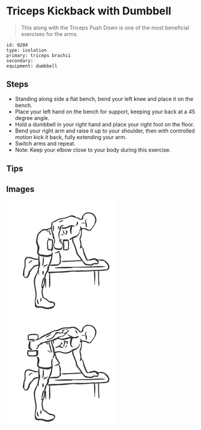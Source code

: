 # Triceps Kickback with Dumbbell
> This along with the Triceps Push Down is one of the most beneficial exercises for the arms.

``` 
id: 0204 
type: isolation 
primary: triceps brachii 
secondary:  
equipment: dumbbell 
``` 

## Steps

 - Standing along side a flat bench, bend your left knee and place it on the bench.
 - Place your left hand on the bench for support, keeping your back at a 45 degree angle.
 - Hold a dumbbell in your right hand and place your right foot on the floor.
 - Bend your right arm and raise it up to your shoulder, then with controlled motion kick it back, fully extending your arm.
 - Switch arms and repeat.
 - Note: Keep your elbow close to your body during this exercise.

## Tips


## Images

<svg width="296" height="300" viewBox="0 0 222 225" xmlns="http://www.w3.org/2000/svg">
  <g fill="#FFF">
    <path d="M0 0h222v225H0V0m154.92 27.9c-3.34 2.48-2.86 7.15-5.46 10.13-2.83-2.01-5.71-4.33-9.43-3.95-1.71-1.44-3.6-2.68-5.76-3.28-4.24-1.69-8.4 1-12.35 2.31-6.82 3.3-15.1 1.93-21.51 6.23-3.12 2.04-6.7 3.18-9.93 5.02-.26 3.33-.64 6.66-.82 10.01-3.69 1.68-7.52 3.71-11.7 3.45-2.28.02-4.9-.4-6.65 1.42-3.74 3.46-8.85 6.41-9.83 11.84-.66 3.98-1.8 7.9-1.93 11.95-.35 4.29 3.47 7.67 2.91 11.98.07 3.85-1.02 7.63-.8 11.48.78 1.32 2.01 2.28 3.08 3.35-.33 2.52-.63 5.05-.95 7.58-3.42-.53-7.02-.36-10.2-1.89-3.77-1.84-8.04-2.39-12.18-1.85-4.32 1.33-5.06 6.36-5.08 10.24.24 3.68 1 7.53-.6 11.04-1.95 4.49-1.91 9.42-2.89 14.14 1.35 2.22 2.72 4.43 4.13 6.6 1.64-.12 3.28-.2 4.93-.21 2.56-2.18 4.48-5.03 4.99-8.4.69-5.62 5.63-8.99 8.66-13.33 2.81-1.58 5.85-2.73 9.14-2.56-.99 3.49-1.71 7.03-2.12 10.62-2.02 5.57-5.92 10.34-7.18 16.22-1.73 13.04 5.47 25.85 2.26 38.81-.68 5.09-1.13 10.31-.04 15.37 3.86 5.39 11.01 1.21 16.06 3.83 4.06 2.01 8.82 2.02 13.24 1.49 4.2-.71 8.99-2.9 10.12-7.41.68-1.77 1.21-4.38-.87-5.43-3.32-2.95-8.37-1.35-11.72-4.16-3.12-2.52-6.4-4.86-10.04-6.6-.76-5.63-3.09-11.48-.9-17.07 1.94-5.26 4.11-10.51 4.04-16.23.33 5.19.33 10.39.13 15.58 2.79-4.23 1.6-9.42 1.98-14.17-.06-1.86.51-4.15-1.36-5.41-.35-3.62 1.71-6.83 2.1-10.36.48-.56 1.45-1.67 1.93-2.22 1.15.67 2.29 1.35 3.43 2.03-.35 9.48-.12 18.98-.06 28.46.37-.12 1.11-.37 1.47-.49 2.05-9.37.19-18.81.26-28.24 6.2.12 12.39-.54 18.56-.98 5.4.43 10.78-.25 16.14-.76 6.54-1.04 13.28-1.96 19.88-.91 11.06-.17 22.14-.51 33.16-1.57.58 6.77.53 13.58 1.04 20.36.19 2.59.18 5.2-.48 7.73.46-.63.92-1.26 1.38-1.88.21-8.69 2-17.54-.08-26.12l6.62-.33c-.3 10.4.3 20.82 1.09 31.19.88-1.86 1.72-3.87 1.38-5.97-1.08-8.38-.42-16.84-.62-25.27 6.4-.36 13.33.56 19.16-2.67.9-1.8 1.13-3.86 1.81-5.75-1.63-6.3-6.56-11.57-12.64-13.8-3.79-.84-7.74-.01-11.56-.58-2.49-1.61-5.34-2.97-8.39-2.14-3.54.91-7.33 1.34-10.43 3.42-2.98-3.15-3.61-7.54-5.52-11.28-1.59-3.39-2.4-7.04-3.29-10.65-.6-2.69-3.25-4.25-4.2-6.76-.45-4.47-.49-9.08-2.23-13.3 1.26-3.51 2.84-7.05 2.77-10.86-.06-2.99-.13-6.05.73-8.95 6.21-2.08 11.21 5.53 17.24 2.33 4.47-5.93 9.7-11.77 11.13-19.31 1.01-4.92-1.79-9.57-4.93-13.11-3.36-2.84-7.92-3.26-12.12-3.68-3.15-.21-5.73 1.93-8.1 3.68z"/>
    <path d="M156.9 28.65c4.45-3.7 10.95-2.9 15.6-.04 3.03 2.61 5.22 6.39 5.41 10.44-.15 3.02-1.19 5.91-1.62 8.89-3.16 4.1-5.65 8.97-10.22 11.72-4.56-2.01-9.23-5.09-14.41-3.4-1.23-1.87-2.81-3.46-4.32-5.09.88 2.98 1.61 6.28-1.03 8.62 1.33 2.65-.66 5.11-1.97 7.31-1.59 2.6-4.27 4.37-7.25 4.91-4.16.83-7.31 3.8-10.86 5.88l.97 1.77c1.78-.28 3.08-1.81 4.61-2.68.23 2.67-.42 5.67 1.15 8.05 2.1 3.01 2.41 6.77 4.13 9.96 1.98 3.91 1.85 8.5 3.48 12.51 2.95 4.17 6.58 7.83 9.17 12.27-13.3.85-26.61 1.41-39.93 1.7 1.63.94 3.28 2.11 5.28 1.95 6.98.04 13.92-.97 20.9-.94 5.02-.48 10.14-.01 15.08-1.17 2.34 2.75 4.05 6.17 6.98 8.33 3.63.71 7.35.81 11.02 1.24 3.02.61 4.82-3.07 7.83-2.71 2.44.1 4.91.11 7.27-.66.23-1.6.47-3.19.78-4.77-.65-.91-1.3-1.82-1.93-2.73 3.35.55 6.69 1.23 10.1 1.36 3.23.02 5.05 3.09 6.94 5.25 1.56 2.18 4.1 4.41 3.5 7.37.13 2.92-3.12 4.38-5.59 4.54-8.3.65-16.64.97-24.97 1.19-14.98 1.37-30.07.47-45.1 1.22-12.17.66-24.28 2.22-36.49 1.95-2.79-.1-5.56.23-8.31.57 2.44-3.61 2.55-7.8 2.26-11.96 5.16-.53 10.36-.15 15.53-.38 3.75-.35 6.18-3.55 8.67-6-.52-3.38-1.4-6.79-.47-10.18 1.16-5.05-3.61-9.08-2.92-14.11-3.47 1.96-7.09 3.62-10.57 5.56 3.22-.03 6.41-.8 9.27-2.29 2.05 6.72 2.33 13.78 1.78 20.75-1 2.49-3.95 3.71-6.53 3.56-4.39-.05-8.79.04-13.08 1.08 4.35-6.69 4.55-14.91 5.79-22.53-.14-.67-.44-2.01-.58-2.67-.35.2-1.06.6-1.41.8-.04.56-.13 1.69-.18 2.26-4.81 2.44-10.32 3.09-15.59 1.98-3.77-.81-9.06-.07-10.98-4.27.79-4.2 3.12-8.44 1.76-12.78-1.41-3.68-3.72-7.2-3.53-11.3.22-4.24.9-8.55 2.48-12.51 1.54-2.54 4.09-4.29 6.23-6.31 2.21-2.29 5.57-1.71 8.44-2.1.97 1.03 2.93 3.09 3.91 4.12-.33-1.16-.98-3.48-1.3-4.64l1.21-.38c.45-.22 1.35-.65 1.8-.87l.79-.14c1.21-.36 2.42-.76 3.63-1.14.38 6.72 3.67 12.84 4.13 19.59.46.34 1.38 1.01 1.84 1.35 1.34 4.52-2.04 8.51-1.26 13 .18 2.7 1.14 5.69 3.8 6.89 3.87 1.78 8.42 2.12 12.51.89 1.85-3.27 2.4-7.07 2.58-10.77-.18-3.4-3.78-4.94-5.59-7.41 1-.02 2.98-.05 3.98-.07-.08-.44-.24-1.32-.31-1.76-1.44-.13-2.88-.27-4.31-.4-.19-4.4-1.54-8.96.02-13.25 1.07-3.19 1.99-6.44 2.18-9.82 6.37 4.09 14.37.72 19.91-3.26-1.89 4.68-2.13 9.83-.23 14.54.19.66 2.58 2.16 1.86.41-1.33-4.96.69-9.75 1.21-14.64 1.91.18 3.83.37 5.76.43-2.39-2.55-6.3-3.65-9.63-2.45-3.17.76-5.67 3.2-8.91 3.76-3.46.73-7.05.78-10.51-.09 1.98-1.9 5.5-1.65 6.33-4.71-2.47.4-4.94 1.14-7.04 2.54-.73 1.52-.14 4.48-2.62 4.02-.01-.99-.02-2.97-.02-3.96-.42-.1-1.26-.28-1.68-.37-.05 1.56-.09 3.12-.13 4.68 2 .04 3.16 1.64 3.25 3.49-.79 3.11-2.46 6.07-2.31 9.37-.04 3.12 1.04 6.1 1.89 9.07-1.86 4.27 2.89 6.76 5.34 9.37.81 2.91.65 7.17-2.62 8.5-4.42 1.53-9.43.28-13.17-2.38.08-2.19.04-4.38-.05-6.56.79-1.6 2.17-3.15 1.8-5.06-.65-4.62-1.53-9.23-2.83-13.72-1.34-3.63-3.3-7.18-3.23-11.16.07-4.12.97-8.18.93-12.31 2.81-.81 5.76-1.43 8.19-3.15 4.21-3.06 9.54-3.69 14.55-4.43 4.89-.53 9.08-3.43 13.84-4.48 3.79.2 7.21 2.15 10.92 2.81 3.16.41 5.52 2.64 8.22 4.09 1.98.06 3.64-1.27 5.42-1.96.59-3.11.21-7.17 3.38-8.99m4.22 8.1c-1.31 1.33-2.82 2.55-3.68 4.25.52 3.48.89 7 1.42 10.48.1 1.47 1.39 2.18 2.52 2.82-.19-4.19-.62-8.42-2.45-12.25.49-1.86 1.5-3.51 2.19-5.3m-55.34 6.32c-.07.39-.22 1.16-.29 1.55 3.08-1.21 7.49-1.75 8.61-5.4-2.82 1.19-5.5 2.68-8.32 3.85m35.01.53c.91 3.16-.9 5.85-2.6 8.34 1.72-1.11 4-1.87 4.74-3.97.67-1.55.39-3.27.39-4.91-.63.14-1.9.41-2.53.54m7.84 2.54c2.65.01 5.29-.05 7.93-.06-.01-.39-.04-1.17-.05-1.56-2.63.51-5.29.92-7.88 1.62M93.64 61.87l1.53-.11c-.07-4.06.24-8.12-.07-12.17-2.9 3.4-1.62 8.21-1.46 12.28m18.44-3.01c1.05 2.9 2.13 5.81 2.68 8.86.42-.12 1.27-.37 1.69-.5.37-3.49-2.19-6.01-4.37-8.36m6.2.14c1.78 3.54 2.32 8.09-1.17 10.79.54-.09 1.61-.27 2.15-.35.65-.92 1.33-1.81 2.04-2.68.45-1.31.88-2.62 1.3-3.93-1.46-1.26-2.89-2.54-4.32-3.83m-34.01 2.12c1.02 2.82 2.3 5.53 3.51 8.27.5-.02 1.49-.06 1.99-.07-1.43-3.26-3.08-6.45-3.8-9.97-.56.59-1.13 1.18-1.7 1.77m24.13 7.75c1.71.69 3.46 1.27 5.22 1.81-.04-.59-.13-1.78-.17-2.37-1.7-.05-3.4.13-5.05.56m-26.06 6.37c.73.95 3.84 1.65 1.65 3.05-3.44 3.35-2.11 8.48-2.37 12.75.28 2.89-.51 6.35 1.64 8.68 2.07.63 4.31.23 6.45.37.03.79.08 2.38.1 3.17 1.23-1.45 2.47-2.9 3.52-4.49.25-5.86-.63-11.81.54-17.61-.35-.84-.71-1.68-1.07-2.51-1.88-.25-3.79-.35-5.63-.83-1.52-1.06-2.69-3.04-4.83-2.58m31.59 3.24c-.56 1.76-.89 3.6-.58 5.45.58 5.35.04 10.72.21 16.08 3.98-.48 9.11 1.64 11.86-2.2-.78-6.37 1.59-13.43-1.8-19.24-3.23-.2-6.46-.34-9.69-.09m-18.07 56.39c1.97.62 3.95 1.39 6.06 1.25 7.35-.14 14.7.37 22.05-.16 3.1-.34 6.47.33 9.29-1.36 12.5.26 25.02.19 37.52.09 9.52-.92 19.24.02 28.63-1.82-12-2.35-24.2-.16-36.28-.05-22.4 1.41-44.95-.67-67.27 2.05z"/>
    <path d="M143.95 69.93c2.9-3.07 3.48-7.35 4.56-11.25 2.01 2.01.64 4.84.84 7.28.36 4.33-3.01 7.8-2.87 12.1.3 3.31 1.37 6.48 1.78 9.77.17 3.11-.84 6.11-1.04 9.2 1.46-.75 2.47-2.07 3.7-3.12 3.31 4.94 2.06 11.27 4.99 16.34 1.7 3.72 2.47 8.03 5.72 10.84 5.2-.41 10.28-1.28 15.4-2.16 2.29 2.12 5.56 3.53 6.34 6.82-4.6.3-9.66-.84-13.32 2.72-4.3-.5-9.04-.13-12.77-2.7-2.9-2.89-5.04-6.44-7.26-9.86-1.97-3.23-4.94-5.72-6.84-9.01-1.89-4.37-2.15-9.32-4.49-13.5-1.17-2.36-.95-5.27-2.72-7.35-2.18-2.75-1.55-6.49-2.34-9.73 3.87-1.32 8-2.74 10.32-6.39zM83.83 80.03c2.58.11 5.15.32 7.73.38-.82 5.85.56 11.88-1.78 17.5-1.77.05-3.54.1-5.31.16-1.4-5.92-1.36-12.03-.64-18.04zM115.2 82.1c2.66-.23 5.31-.47 7.97-.76.66 5.54.72 11.19-.1 16.72-2.65-.07-5.3-.08-7.96-.06 2.2-5.18.2-10.57.09-15.9zM66.07 110.59c4.65 2.23 9.86 2.64 14.92 3.05 3.25.34 6.2-1.19 9.05-2.5-.37 5.3-2.55 10.2-3.92 15.28-.75 2.72-2.84 4.81-3.71 7.46-.41 3.16-.39 6.56-2.37 9.25-2.57 3.55-3.83 7.84-4.12 12.18-2.31-.24-2.79 2.06-3.34 3.76-1.3 5.35-2.8 10.84-1.91 16.39l.46.53c1.17 1.01-.42 2.61-.3 3.86-.98 5.13.92 10.19 1.7 15.21 4.87 1.98 8.57 5.77 12.85 8.67 2.68 1.97 6.11 1.62 9.23 2.16.3 1.57.62 3.14.95 4.71-6.12 3.73-14.28 5.81-21 2.48-3.78-1.15-7.82-.9-11.72-.84-4.45-3.2-5.27-9.23-3.52-14.14 4.15-13.35-3.6-26.59-1.46-40.03 1.5-5.32 3.9-10.39 6.66-15.17-.05 1.31-.14 3.94-.18 5.25.33.11.98.34 1.31.45-.23-2.85-.57-5.7-.54-8.56.02-3.54 1.65-6.78 2.45-10.16.45-3.13-.48-6.19-1.08-9.23-.38-3.34-.25-6.71-.41-10.06m7.14 4.09c-.12 5.36-.07 10.78-1.71 15.95.43.02 1.29.06 1.72.07 2.14-5.24 2.09-10.92 1.85-16.48-.46.12-1.4.35-1.86.46m2.4 15.2c-.5 2.1-1.03 4.2-1.41 6.34 1.05-1.44 1.21-3.96 3.26-4.29 2.59-.18 4.44-2.04 5.85-4.03-2.58.6-4.95 2.31-7.7 1.98m-3.25 11.88c-.17 2.6-.12 5.21.08 7.81 3.3-1.51 2.39-5.1 2.04-7.99-.53.04-1.59.13-2.12.18m-2.91 61.54c.74-2.77.98-5.63.85-8.48-2.59 2.1-3.69 6.08-.85 8.48m-7.65-6.57c-.32 2.6-.59 5.25-.29 7.87.29 2.3 2.82 2.86 4.58 3.65-2.74-3.37-2.2-7.88-4.29-11.52z"/>
    <path d="M39.21 119.17c.55-2.11 2.54-3.61 4.7-3.64 3.85.54 7.7 1.3 11.26 2.94 2.73 1.32 5.85.86 8.65 0 .22 3.52.64 7.02.82 10.55-3.74-.18-7.39.69-10.56 2.71-1.99 4.26-6.35 6.64-8.74 10.6-1.44 3.26-1.82 6.91-3.5 10.09-1.48.6-2.96 1.19-4.44 1.8-2.89-3.75-.71-8.19-1.13-12.41-.09-3.8 2.32-7.14 2.52-10.92.18-3.91-1.5-7.99.42-11.72m9.8 1.75c-2.4 1.2-3.82 3.6-5.09 5.85 2.1-1.28 4.02-2.81 5.86-4.44 1.15-.17 2.31-.36 3.46-.57-1.35-.41-2.79-1.57-4.23-.84zM72.03 173.26c-.19-6.08 2.44-12.02 4.1-17.84-.49 5.93-.34 13.02-4.1 17.84z"/>
  </g>
  <g fill="#333">
    <path d="M154.92 27.9c2.37-1.75 4.95-3.89 8.1-3.68 4.2.42 8.76.84 12.12 3.68 3.14 3.54 5.94 8.19 4.93 13.11-1.43 7.54-6.66 13.38-11.13 19.31-6.03 3.2-11.03-4.41-17.24-2.33-.86 2.9-.79 5.96-.73 8.95.07 3.81-1.51 7.35-2.77 10.86 1.74 4.22 1.78 8.83 2.23 13.3.95 2.51 3.6 4.07 4.2 6.76.89 3.61 1.7 7.26 3.29 10.65 1.91 3.74 2.54 8.13 5.52 11.28 3.1-2.08 6.89-2.51 10.43-3.42 3.05-.83 5.9.53 8.39 2.14 3.82.57 7.77-.26 11.56.58 6.08 2.23 11.01 7.5 12.64 13.8-.68 1.89-.91 3.95-1.81 5.75-5.83 3.23-12.76 2.31-19.16 2.67.2 8.43-.46 16.89.62 25.27.34 2.1-.5 4.11-1.38 5.97-.79-10.37-1.39-20.79-1.09-31.19l-6.62.33c2.08 8.58.29 17.43.08 26.12-.46.62-.92 1.25-1.38 1.88.66-2.53.67-5.14.48-7.73-.51-6.78-.46-13.59-1.04-20.36-11.02 1.06-22.1 1.4-33.16 1.57-6.6-1.05-13.34-.13-19.88.91-5.36.51-10.74 1.19-16.14.76-6.17.44-12.36 1.1-18.56.98-.07 9.43 1.79 18.87-.26 28.24-.36.12-1.1.37-1.47.49-.06-9.48-.29-18.98.06-28.46-1.14-.68-2.28-1.36-3.43-2.03-.48.55-1.45 1.66-1.93 2.22-.39 3.53-2.45 6.74-2.1 10.36 1.87 1.26 1.3 3.55 1.36 5.41-.38 4.75.81 9.94-1.98 14.17.2-5.19.2-10.39-.13-15.58.07 5.72-2.1 10.97-4.04 16.23-2.19 5.59.14 11.44.9 17.07 3.64 1.74 6.92 4.08 10.04 6.6 3.35 2.81 8.4 1.21 11.72 4.16 2.08 1.05 1.55 3.66.87 5.43-1.13 4.51-5.92 6.7-10.12 7.41-4.42.53-9.18.52-13.24-1.49-5.05-2.62-12.2 1.56-16.06-3.83-1.09-5.06-.64-10.28.04-15.37 3.21-12.96-3.99-25.77-2.26-38.81 1.26-5.88 5.16-10.65 7.18-16.22.41-3.59 1.13-7.13 2.12-10.62-3.29-.17-6.33.98-9.14 2.56-3.03 4.34-7.97 7.71-8.66 13.33-.51 3.37-2.43 6.22-4.99 8.4-1.65.01-3.29.09-4.93.21-1.41-2.17-2.78-4.38-4.13-6.6.98-4.72.94-9.65 2.89-14.14 1.6-3.51.84-7.36.6-11.04.02-3.88.76-8.91 5.08-10.24 4.14-.54 8.41.01 12.18 1.85 3.18 1.53 6.78 1.36 10.2 1.89.32-2.53.62-5.06.95-7.58-1.07-1.07-2.3-2.03-3.08-3.35-.22-3.85.87-7.63.8-11.48.56-4.31-3.26-7.69-2.91-11.98.13-4.05 1.27-7.97 1.93-11.95.98-5.43 6.09-8.38 9.83-11.84 1.75-1.82 4.37-1.4 6.65-1.42 4.18.26 8.01-1.77 11.7-3.45.18-3.35.56-6.68.82-10.01 3.23-1.84 6.81-2.98 9.93-5.02 6.41-4.3 14.69-2.93 21.51-6.23 3.95-1.31 8.11-4 12.35-2.31 2.16.6 4.05 1.84 5.76 3.28 3.72-.38 6.6 1.94 9.43 3.95 2.6-2.98 2.12-7.65 5.46-10.13m1.98.75c-3.17 1.82-2.79 5.88-3.38 8.99-1.78.69-3.44 2.02-5.42 1.96-2.7-1.45-5.06-3.68-8.22-4.09-3.71-.66-7.13-2.61-10.92-2.81-4.76 1.05-8.95 3.95-13.84 4.48-5.01.74-10.34 1.37-14.55 4.43-2.43 1.72-5.38 2.34-8.19 3.15.04 4.13-.86 8.19-.93 12.31-.07 3.98 1.89 7.53 3.23 11.16 1.3 4.49 2.18 9.1 2.83 13.72.37 1.91-1.01 3.46-1.8 5.06.09 2.18.13 4.37.05 6.56 3.74 2.66 8.75 3.91 13.17 2.38 3.27-1.33 3.43-5.59 2.62-8.5-2.45-2.61-7.2-5.1-5.34-9.37-.85-2.97-1.93-5.95-1.89-9.07-.15-3.3 1.52-6.26 2.31-9.37-.09-1.85-1.25-3.45-3.25-3.49.04-1.56.08-3.12.13-4.68.42.09 1.26.27 1.68.37 0 .99.01 2.97.02 3.96 2.48.46 1.89-2.5 2.62-4.02 2.1-1.4 4.57-2.14 7.04-2.54-.83 3.06-4.35 2.81-6.33 4.71 3.46.87 7.05.82 10.51.09 3.24-.56 5.74-3 8.91-3.76 3.33-1.2 7.24-.1 9.63 2.45-1.93-.06-3.85-.25-5.76-.43-.52 4.89-2.54 9.68-1.21 14.64.72 1.75-1.67.25-1.86-.41-1.9-4.71-1.66-9.86.23-14.54-5.54 3.98-13.54 7.35-19.91 3.26-.19 3.38-1.11 6.63-2.18 9.82-1.56 4.29-.21 8.85-.02 13.25 1.43.13 2.87.27 4.31.4.07.44.23 1.32.31 1.76-1 .02-2.98.05-3.98.07 1.81 2.47 5.41 4.01 5.59 7.41-.18 3.7-.73 7.5-2.58 10.77-4.09 1.23-8.64.89-12.51-.89-2.66-1.2-3.62-4.19-3.8-6.89-.78-4.49 2.6-8.48 1.26-13-.46-.34-1.38-1.01-1.84-1.35-.46-6.75-3.75-12.87-4.13-19.59-1.21.38-2.42.78-3.63 1.14l-.79.14c-.45.22-1.35.65-1.8.87l-1.21.38c.32 1.16.97 3.48 1.3 4.64-.98-1.03-2.94-3.09-3.91-4.12-2.87.39-6.23-.19-8.44 2.1-2.14 2.02-4.69 3.77-6.23 6.31-1.58 3.96-2.26 8.27-2.48 12.51-.19 4.1 2.12 7.62 3.53 11.3 1.36 4.34-.97 8.58-1.76 12.78 1.92 4.2 7.21 3.46 10.98 4.27 5.27 1.11 10.78.46 15.59-1.98.05-.57.14-1.7.18-2.26.35-.2 1.06-.6 1.41-.8.14.66.44 2 .58 2.67-1.24 7.62-1.44 15.84-5.79 22.53 4.29-1.04 8.69-1.13 13.08-1.08 2.58.15 5.53-1.07 6.53-3.56.55-6.97.27-14.03-1.78-20.75-2.86 1.49-6.05 2.26-9.27 2.29 3.48-1.94 7.1-3.6 10.57-5.56-.69 5.03 4.08 9.06 2.92 14.11-.93 3.39-.05 6.8.47 10.18-2.49 2.45-4.92 5.65-8.67 6-5.17.23-10.37-.15-15.53.38.29 4.16.18 8.35-2.26 11.96 2.75-.34 5.52-.67 8.31-.57 12.21.27 24.32-1.29 36.49-1.95 15.03-.75 30.12.15 45.1-1.22 8.33-.22 16.67-.54 24.97-1.19 2.47-.16 5.72-1.62 5.59-4.54.6-2.96-1.94-5.19-3.5-7.37-1.89-2.16-3.71-5.23-6.94-5.25-3.41-.13-6.75-.81-10.1-1.36.63.91 1.28 1.82 1.93 2.73-.31 1.58-.55 3.17-.78 4.77-2.36.77-4.83.76-7.27.66-3.01-.36-4.81 3.32-7.83 2.71-3.67-.43-7.39-.53-11.02-1.24-2.93-2.16-4.64-5.58-6.98-8.33-4.94 1.16-10.06.69-15.08 1.17-6.98-.03-13.92.98-20.9.94-2 .16-3.65-1.01-5.28-1.95 13.32-.29 26.63-.85 39.93-1.7-2.59-4.44-6.22-8.1-9.17-12.27-1.63-4.01-1.5-8.6-3.48-12.51-1.72-3.19-2.03-6.95-4.13-9.96-1.57-2.38-.92-5.38-1.15-8.05-1.53.87-2.83 2.4-4.61 2.68l-.97-1.77c3.55-2.08 6.7-5.05 10.86-5.88 2.98-.54 5.66-2.31 7.25-4.91 1.31-2.2 3.3-4.66 1.97-7.31 2.64-2.34 1.91-5.64 1.03-8.62 1.51 1.63 3.09 3.22 4.32 5.09 5.18-1.69 9.85 1.39 14.41 3.4 4.57-2.75 7.06-7.62 10.22-11.72.43-2.98 1.47-5.87 1.62-8.89-.19-4.05-2.38-7.83-5.41-10.44-4.65-2.86-11.15-3.66-15.6.04m-12.95 41.28c-2.32 3.65-6.45 5.07-10.32 6.39.79 3.24.16 6.98 2.34 9.73 1.77 2.08 1.55 4.99 2.72 7.35 2.34 4.18 2.6 9.13 4.49 13.5 1.9 3.29 4.87 5.78 6.84 9.01 2.22 3.42 4.36 6.97 7.26 9.86 3.73 2.57 8.47 2.2 12.77 2.7 3.66-3.56 8.72-2.42 13.32-2.72-.78-3.29-4.05-4.7-6.34-6.82-5.12.88-10.2 1.75-15.4 2.16-3.25-2.81-4.02-7.12-5.72-10.84-2.93-5.07-1.68-11.4-4.99-16.34-1.23 1.05-2.24 2.37-3.7 3.12.2-3.09 1.21-6.09 1.04-9.2-.41-3.29-1.48-6.46-1.78-9.77-.14-4.3 3.23-7.77 2.87-12.1-.2-2.44 1.17-5.27-.84-7.28-1.08 3.9-1.66 8.18-4.56 11.25m-77.88 40.66c.16 3.35.03 6.72.41 10.06.6 3.04 1.53 6.1 1.08 9.23-.8 3.38-2.43 6.62-2.45 10.16-.03 2.86.31 5.71.54 8.56-.33-.11-.98-.34-1.31-.45.04-1.31.13-3.94.18-5.25-2.76 4.78-5.16 9.85-6.66 15.17-2.14 13.44 5.61 26.68 1.46 40.03-1.75 4.91-.93 10.94 3.52 14.14 3.9-.06 7.94-.31 11.72.84 6.72 3.33 14.88 1.25 21-2.48-.33-1.57-.65-3.14-.95-4.71-3.12-.54-6.55-.19-9.23-2.16-4.28-2.9-7.98-6.69-12.85-8.67-.78-5.02-2.68-10.08-1.7-15.21-.12-1.25 1.47-2.85.3-3.86l-.46-.53c-.89-5.55.61-11.04 1.91-16.39.55-1.7 1.03-4 3.34-3.76.29-4.34 1.55-8.63 4.12-12.18 1.98-2.69 1.96-6.09 2.37-9.25.87-2.65 2.96-4.74 3.71-7.46 1.37-5.08 3.55-9.98 3.92-15.28-2.85 1.31-5.8 2.84-9.05 2.5-5.06-.41-10.27-.82-14.92-3.05m-26.86 8.58c-1.92 3.73-.24 7.81-.42 11.72-.2 3.78-2.61 7.12-2.52 10.92.42 4.22-1.76 8.66 1.13 12.41 1.48-.61 2.96-1.2 4.44-1.8 1.68-3.18 2.06-6.83 3.5-10.09 2.39-3.96 6.75-6.34 8.74-10.6 3.17-2.02 6.82-2.89 10.56-2.71-.18-3.53-.6-7.03-.82-10.55-2.8.86-5.92 1.32-8.65 0-3.56-1.64-7.41-2.4-11.26-2.94-2.16.03-4.15 1.53-4.7 3.64m32.82 54.09c3.76-4.82 3.61-11.91 4.1-17.84-1.66 5.82-4.29 11.76-4.1 17.84z"/>
    <path d="M161.12 36.75c-.69 1.79-1.7 3.44-2.19 5.3 1.83 3.83 2.26 8.06 2.45 12.25-1.13-.64-2.42-1.35-2.52-2.82-.53-3.48-.9-7-1.42-10.48.86-1.7 2.37-2.92 3.68-4.25zM105.78 43.07c2.82-1.17 5.5-2.66 8.32-3.85-1.12 3.65-5.53 4.19-8.61 5.4.07-.39.22-1.16.29-1.55zM140.79 43.6c.63-.13 1.9-.4 2.53-.54 0 1.64.28 3.36-.39 4.91-.74 2.1-3.02 2.86-4.74 3.97 1.7-2.49 3.51-5.18 2.6-8.34zM148.63 46.14c2.59-.7 5.25-1.11 7.88-1.62.01.39.04 1.17.05 1.56-2.64.01-5.28.07-7.93.06zM93.64 61.87c-.16-4.07-1.44-8.88 1.46-12.28.31 4.05 0 8.11.07 12.17l-1.53.11zM112.08 58.86c2.18 2.35 4.74 4.87 4.37 8.36-.42.13-1.27.38-1.69.5-.55-3.05-1.63-5.96-2.68-8.86zM118.28 59c1.43 1.29 2.86 2.57 4.32 3.83-.42 1.31-.85 2.62-1.3 3.93-.71.87-1.39 1.76-2.04 2.68-.54.08-1.61.26-2.15.35 3.49-2.7 2.95-7.25 1.17-10.79zM84.27 61.12c.57-.59 1.14-1.18 1.7-1.77.72 3.52 2.37 6.71 3.8 9.97-.5.01-1.49.05-1.99.07-1.21-2.74-2.49-5.45-3.51-8.27zM108.4 68.87c1.65-.43 3.35-.61 5.05-.56.04.59.13 1.78.17 2.37-1.76-.54-3.51-1.12-5.22-1.81zM82.34 75.24c2.14-.46 3.31 1.52 4.83 2.58 1.84.48 3.75.58 5.63.83.36.83.72 1.67 1.07 2.51-1.17 5.8-.29 11.75-.54 17.61-1.05 1.59-2.29 3.04-3.52 4.49-.02-.79-.07-2.38-.1-3.17-2.14-.14-4.38.26-6.45-.37-2.15-2.33-1.36-5.79-1.64-8.68.26-4.27-1.07-9.4 2.37-12.75 2.19-1.4-.92-2.1-1.65-3.05m1.49 4.79c-.72 6.01-.76 12.12.64 18.04 1.77-.06 3.54-.11 5.31-.16 2.34-5.62.96-11.65 1.78-17.5-2.58-.06-5.15-.27-7.73-.38zM113.93 78.48c3.23-.25 6.46-.11 9.69.09 3.39 5.81 1.02 12.87 1.8 19.24-2.75 3.84-7.88 1.72-11.86 2.2-.17-5.36.37-10.73-.21-16.08-.31-1.85.02-3.69.58-5.45m1.27 3.62c.11 5.33 2.11 10.72-.09 15.9 2.66-.02 5.31-.01 7.96.06.82-5.53.76-11.18.1-16.72-2.66.29-5.31.53-7.97.76zM73.21 114.68c.46-.11 1.4-.34 1.86-.46.24 5.56.29 11.24-1.85 16.48-.43-.01-1.29-.05-1.72-.07 1.64-5.17 1.59-10.59 1.71-15.95zM49.01 120.92c1.44-.73 2.88.43 4.23.84-1.15.21-2.31.4-3.46.57-1.84 1.63-3.76 3.16-5.86 4.44 1.27-2.25 2.69-4.65 5.09-5.85zM75.61 129.88c2.75.33 5.12-1.38 7.7-1.98-1.41 1.99-3.26 3.85-5.85 4.03-2.05.33-2.21 2.85-3.26 4.29.38-2.14.91-4.24 1.41-6.34zM95.86 134.87c22.32-2.72 44.87-.64 67.27-2.05 12.08-.11 24.28-2.3 36.28.05-9.39 1.84-19.11.9-28.63 1.82-12.5.1-25.02.17-37.52-.09-2.82 1.69-6.19 1.02-9.29 1.36-7.35.53-14.7.02-22.05.16-2.11.14-4.09-.63-6.06-1.25zM72.36 141.76c.53-.05 1.59-.14 2.12-.18.35 2.89 1.26 6.48-2.04 7.99-.2-2.6-.25-5.21-.08-7.81zM69.45 203.3c-2.84-2.4-1.74-6.38.85-8.48.13 2.85-.11 5.71-.85 8.48zM61.8 196.73c2.09 3.64 1.55 8.15 4.29 11.52-1.76-.79-4.29-1.35-4.58-3.65-.3-2.62-.03-5.27.29-7.87z"/>
  </g>
</svg>

<svg width="296" height="300" viewBox="0 0 222 225" xmlns="http://www.w3.org/2000/svg">
  <g fill="#FFF">
    <path d="M0 0h222v225H0V0m154.35 28.43c-2.95 2.51-2.23 7.02-5.06 9.61-2.33-1.51-4.73-3.09-6.01-5.67-3.56-3.85-9.35-5.22-14.37-3.7-5.23 1.48-10.78.13-16.01 1.61-2.96.61-5.71 1.89-8.37 3.27-3.08 1.53-6.68.99-9.83 2.3-4.41 1.56-8.11 4.63-12.58 6.03a54.876 54.876 0 0 0-17.48 10.61c-.04-2.56-.15-5.11-.25-7.67-2.31-1.16-4.68-2.64-7.39-2.4-4.7.21-9.77.02-14.03 2.34.22 3.57-.89 7.49.73 10.82 3.6-.25 7.2-.87 10.7-1.74.27.52.15.86-.37 1.01-1.76.04-3.34.89-4.81 1.79 3.25.64 6.67 1.17 9.91.22-1.67-.35-3.27-.97-4.13-2.55 2.2-.28 4.31.35 6.27 1.23 6.49-2.68 11.94-7.24 18.36-10.04 2.58-1.07 5.3-1.74 7.83-2.93 1.98-1.07 3.33-3.01 5.27-4.14 4.03-2.24 9.02-.63 13.08-2.81 3.8-1.9 7.74-4.15 12.13-4.08 3.67-.16 7.46.72 11.04-.44 6.47-2.69 12.77 2.43 16.73 7.11 2.23 2.69 5.42.63 7.82-.58.6-3.1.19-7.15 3.35-8.98 4.45-3.67 10.91-2.92 15.56-.08 3.05 2.6 5.25 6.39 5.48 10.45-.15 3.03-1.21 5.93-1.63 8.92-3.19 4.08-5.62 9.02-10.25 11.71-4.52-2.05-9.1-4.88-14.26-3.53-1.47-1.7-2.87-3.48-4.63-4.9 1.47 2.91 1.6 6.13-.74 8.59l3.39-.57c-.39 3.25-.38 6.53-.68 9.79-.94 2.99-2.7 5.8-2.64 9.03.33 3.34 1.35 6.56 1.79 9.88.17 3.01-.82 5.9-1.11 8.87 1.86-.11 2.61-2.06 3.73-3.27 2.3 4.21 2.63 8.98 3.64 13.56 2.56 4.6 3.06 10.39 7.16 14.04 3.41-.92 7.04-.23 10.39-1.38 1.61-.55 3.33-.64 5.02-.77 2.23 2.11 5.54 3.46 6.26 6.75-3.08.26-6.18-.07-9.25.27-1.49.68-2.69 1.88-4.22 2.48-4.24-.59-8.87-.19-12.58-2.65-3.02-3.06-5.24-6.79-7.57-10.37-1.94-3.04-4.74-5.42-6.56-8.54-1.93-4.36-2.06-9.36-4.5-13.5-1.28-2.34-.78-5.37-2.71-7.39-2.22-2.71-1.48-6.49-2.36-9.69 2.66-1.15 5.69-1.71 7.88-3.73 3.1-2.95 5.72-6.68 6.23-11.04-2.02 2.44-2.97 5.65-5.31 7.84-3.13 3.07-8.12 2.43-11.38 5.34-3.97 3.24-8.98 5-14.09 5.12-2.75-.58-5.35-1.67-8.09-2.27-3.97-1.24-8.02.36-11.98.85-.69-4.91-1.68-9.83-3.84-14.32-.9-2.68-2.84-6.43.02-8.56.23 2.37.48 4.75.93 7.09 1.95-1.83.94-4.64 1.15-6.96 4.09-.38 7.36-4.88 11.65-2.59 7.4 3.54 15.4-.42 22.46-2.96-.56.62-1.69 1.86-2.25 2.48l1.98-.2c-2.12 4.46-1.97 9.43-.26 14 .93 1.66 2.67 2.62 4.24 3.59-.23-2.1-1.48-3.78-2.88-5.26-.25-4.29 1.46-8.31 1.75-12.55.47.1 1.42.3 1.9.39-.17-.51-.5-1.55-.66-2.06 4.17 1.29 11.21 1.12 12.14-4.26-2.75.87-5.46 1.9-8.29 2.5-5.81.25-10.02-4.35-15.24-6.03 1.73 2.1 3.95 3.72 6.13 5.32-7.38 1.55-15.26 6.22-22.69 2.35 2.29-2.35 5.48-2.66 8.57-2.99 2.78-1.35 4.83-3.76 6.85-6.03 1.72-1.63 3.69-3.03 4.91-5.13-1-.81-1.98-1.62-2.96-2.43-3.9.37-8.64-1.32-11.5 2.21.52.58 1.57 1.74 2.09 2.32-3.86 2.73-8.75.63-13.06.52-3.75 4.5-6.21 10.69-12.11 12.82-2.28.89-5.52-.13-6.77 2.49l1.26.69c.39-.28 1.19-.82 1.58-1.1 1.4-.19 2.8-.16 4.2.1 3.44-1.94 7.06-4.16 8.79-7.89 1-2.2 3.08-3.54 5.13-4.65 4.31-.24 10.08 1.95 12.84-2.7-.49-.56-1.45-1.68-1.93-2.24 1.68-.83 3.3-1.84 5.14-2.31 2.03.27 3.89 1.24 5.81 1.91-2.77 3.18-7.05 4.02-10.46 6.27 1.1-.03 3.29-.08 4.38-.11-2.82 4.92-8.8 4.31-13.39 6.09-4.5 2.94-9.7 4.42-14.37 7.03-7.74.29-14.96 3.34-22.25 5.67l-1.09 1.78c-1.46.86-2.91 1.74-4.35 2.64.12.66.37 1.96.49 2.61-1.2 1.82-2.55 3.53-4.09 5.06 1.38-.39 2.81-.65 4.13-1.23 1.43-2.34 2.2-5.04 3.8-7.29 2.38-.75 5.42-1.08 6.46-3.77 2.1-.32 4.22-.53 6.34-.72.43.66 1.29 1.97 1.72 2.62l1.99 1.44a133.1 133.1 0 0 1-1.05-5.57c2.39-.74 4.86-1.06 7.35-1.22.14 2.24.32 4.51 1.16 6.61 2.48 6.12 2.36 12.88 4.49 19.09-1.13 2.48-1.95 5.13-1.53 7.9-.88.7-1.8 1.35-2.73 1.99-1.41 4.68-1.75 9.69-.31 14.42-7.15 4.07-15.46 2.12-23.07.84-1.33-.51-2.4-1.51-3.36-2.53-.2-2.03.88-3.93 1.31-5.88 1.24-3.81 1.05-8.36-1.72-11.48-1.08.1-2.14.29-3.21.46 3.6 4.36 1.15 10.39 1.05 15.47-.74 2.71 1.83 4.34 3.33 6.12 5.39 2.25 11.24 3.15 17.04 3.32 2.9.16 5.44-1.39 7.98-2.55-.18 3.82-1.34 7.45-2.61 11.02-.87 3.31-1.85 6.64-3.89 9.44-2.01 2.7-.97 6.35-2.24 9.33-.9 2.07-2.36 3.85-3.36 5.88-3.63 8.24-.74 17.76-4.96 25.9-1.11-.41-2.23-.78-3.34-1.17.32.97.95 2.91 1.26 3.88l1.31-.26c-3.06 6.44-.92 13.43.39 19.99 5.13 1.97 8.85 6.14 13.43 8.98 2.52 1.82 5.83.83 8.55 2.05.42 1.43.79 2.87 1.11 4.33-6.05 3.9-14.35 5.94-21.08 2.6-3.78-1.15-7.8-.89-11.7-.84-1.8-1.41-3.3-3.18-3.82-5.45-1.57-3.47.18-7.12.68-10.62 3.26-12.96-4.26-25.76-1.7-38.75 1.71-4.97 3.61-10 6.6-14.35-.11 1.23-.35 3.68-.46 4.9l.66-.08c.13-1.22.27-2.44.41-3.65-1.59-7.01 3.98-13.29 1.97-20.21-1.27-4.18-.94-8.58-1.05-12.89l-1.67.02c-.18 2.1-.41 4.2-.65 6.29-3.96-.51-8.06-.55-11.66-2.49-4.23-1.54-10.03-2.84-13.65.57-2.82 3.88-2.21 9.02-1.79 13.52.37 3.17-1.2 6.06-2.03 9.04-1.16 3.58-.94 7.41-1.87 11.05 1.35 2.22 2.74 4.43 4.19 6.59 1.6-.12 3.21-.21 4.82-.22 2.66-2.13 4.57-5.06 5.07-8.47.64-5.56 5.58-8.84 8.52-13.16 2.85-1.63 5.92-2.91 9.28-2.61-1.05 3.47-1.79 7.02-2.13 10.63-1.79 4.86-5.08 9.03-6.56 14.03-1.77 4.2-.53 8.79-.39 13.17 1 7.28 2.87 14.5 2.99 21.87-1.15 6.99-2.52 14.2-1.02 21.26 3.43 4.75 9.69 2.07 14.49 3.18 6.03 3.07 13.58 3.4 19.77.56 3.83-1.6 6.58-6.24 5.4-10.3-1.66-1.67-3.9-2.79-6.26-3.02-6.77-.03-10.6-6.55-16.6-8.71-.53-3.31-1.27-6.59-1.73-9.91-.8-5.86 2.69-11.02 4.09-16.49.48-2.29.47-4.64.85-6.95.43 4.46-.81 9.4 1.91 13.33-.08-5.3.15-10.6.11-15.9-1.53-1.18-1.82-3.23-1.1-4.92 1.2-3.06 1.39-6.52 3.54-9.14 1.23.71 2.46 1.43 3.69 2.16-.33 9.42-.24 18.87.04 28.29l1.27-1.26c2.45-8.98.03-18.22.36-27.34 6.15.15 12.27-.48 18.39-.97 12.13 1.11 24.09-3.51 36.19-1.67 11.07.21 22.12-.67 33.14-1.55.61 6.8.52 13.63 1.05 20.44.19 2.56.2 5.16-.46 7.66.45-.63.9-1.26 1.36-1.89.21-8.7 2.02-17.56-.09-26.14 2.21-.1 4.43-.2 6.64-.31-.34 10.37.32 20.73 1.04 31.06.89-1.66 1.74-3.47 1.44-5.41-1.07-8.53-.46-17.13-.64-25.69 6.4-.41 13.39.59 19.2-2.72.89-1.79 1.06-3.83 1.74-5.7-1.39-5.91-5.88-10.78-11.31-13.32-2.97-1.34-6.33-.74-9.48-.94-.82 1.15-1.67 2.28-2.55 3.38.41-.76 1.24-2.27 1.65-3.03-3.58-.13-6.11-3.73-9.88-2.77-3.83.88-8.04 1.2-11.3 3.59-1.48-1.66-2.77-3.54-3.37-5.7-1.17-3.83-3.35-7.27-4.28-11.18-.9-2.65-.83-5.78-2.79-7.95-.9-1.3-2.22-2.38-2.7-3.92-.45-4.44-.42-9.05-2.24-13.21 1.25-3.52 2.85-7.05 2.82-10.86-.09-3.08.07-6.16.59-9.2 3.93-.51 7.56.96 10.98 2.71 2.01 1.25 4.34.52 6.39-.21 4.46-5.92 9.69-11.76 11.11-19.29.99-4.73-1.61-9.14-4.48-12.66-3-3.03-7.44-3.56-11.47-4.04-3.78-.72-7.07 1.83-9.77 4.12m-17.18 6.68c1.21 1.91 2.53 3.8 2.99 6.07.54.2 1.61.61 2.15.82-.65-2.7-1.41-7.29-5.14-6.89m20.24 5.96c.81 3.63.76 7.39 1.62 11 .15 1.29 1.42 1.63 2.4 2.11-.36-4.16-.53-8.43-2.61-12.15.67-1.82 1.67-3.48 2.46-5.24-1.43 1.28-3.06 2.48-3.87 4.28m-79.74 8.86c4.93-1.17 9.07-4.24 13.4-6.71-4.84 1.29-10.19 2.5-13.4 6.71m71.07-3.78c2.6.01 5.2-.06 7.81-.06v-1.53c-2.64.29-5.26.83-7.81 1.59m-34.34 9.66c1.52 2.13 1.41 4.69.77 7.1-1.41 1.45-.59 3.53-.6 5.28 1.87-.82 1.82-2.62 1.16-4.29 2.56-.37 1.41-3.5 1.91-5.24.79.07 2.37.22 3.16.3-.11 1.63-.15 3.26-.13 4.9 1.82-1.68 2.43-4.06 2.94-6.38-3.08-.5-6.17-.93-9.21-1.67M44.13 68.95c.3 4.44 5.02 5.37 8.58 5.89a99.711 99.711 0 0 0-4.93-5.53c.65-4.5.13-9.08.97-13.58-4.68 2.86-4.04 8.54-4.62 13.22m39.92-10.06c.25 3.4 2.1 6.36 2.75 9.66.86 3.61 1.91 7.16 2.91 10.72-2.91-.98-4.92-3.64-7.95-4.32.74.71 1.5 1.4 2.27 2.07 1.64 2.91 4.97 2.66 7.77 1.95-1.35-3.68-2.51-7.43-2.79-11.35-1.32-3.07-2.98-6.13-2.89-9.59-.52.21-1.55.64-2.07.86m25.87.35c-.71 6.81-8.57 7.73-12.74 11.35 3.26.57 6.26-1.5 9.02-2.94l.04 1.67c2.52.23 5.02.66 7.51 1.14-.07-.46-.22-1.38-.29-1.84-1.43-.36-2.87-.71-4.31-1.02-.54-.48-1.08-.96-1.62-1.43 1.32-1.07 2.48-2.32 3.52-3.66.41-.21 1.22-.62 1.62-.83-.49-.72-.99-1.43-1.5-2.13-.31-.08-.94-.23-1.25-.31m10.25 6.3c-.88 1.5-1.96 2.88-3.08 4.21.54-.07 1.63-.22 2.18-.29.65-.92 1.32-1.81 2.03-2.69.13-.38.38-1.13.51-1.51l-1.64.28m-77.69 9.87c-.92 3.06-.34 6.36-.48 9.52 1.18.86 2.35 1.73 3.5 2.61 5.18-.03 10.39.15 15.54-.43.89-.73 1.65-1.59 2.45-2.41.26-3.17.45-6.35.15-9.52-1.5-.37-3.04-.82-4.57-.33-5.03 1.11-10.25.89-15.27-.08l-1.32.64m30.74 39.58c-.06 5.42-.3 10.84-1.7 16.12.97-.49 2-1.04 2.25-2.21 1.95-4.07 1.36-8.68 1.3-13.04.72-1.22-2.13-2.58-1.85-.87m2.45 14.82c-.59 2.1-1.12 4.22-1.38 6.4 1.02-1.43 1.12-3.95 3.14-4.27 2.56-.17 4.43-1.94 5.84-3.91-2.63.31-4.85 2.3-7.6 1.78m-3.27 11.94c-.23 2.56-.19 5.14.03 7.7 3.46-1.31 2.34-5.06 2.04-7.9l-2.07.2m-1.39 24.27c-.14 1.58-1.02 3.39.11 4.8.22.03.68.11.91.14.62-5.56 3.41-10.72 3.13-16.39-2.99 3.06-3.21 7.51-4.15 11.45m-2.19 29.83c-1.14 2.39-1.82 5.56.65 7.39.65-2.57.9-5.21 1.01-7.85-.41.11-1.24.34-1.66.46m-7.1 1.02c-.25 2.57-.52 5.19-.2 7.77.31 2.3 2.79 2.87 4.62 3.49-2.98-3.2-2.03-7.84-4.42-11.26z"/>
    <path d="M44.97 45.6c5.99-.69 12.07-1.56 18.04-.15-.18 2.5-.41 5-.6 7.51-2.73.58-5.82 1.5-8.28-.37-3.1-.27-6.22-.02-9.25.64.06-2.54.09-5.09.09-7.63zM115.98 81.82c5.64.49 11.57-.96 15.74-4.95.27 2.97-.31 6.28 1.6 8.82 1.93 2.8 2.05 6.37 3.77 9.3 2.62 4.76 1.32 11.1 5.38 15.13 2.73 2.98 5.08 6.26 7.22 9.68-13.24.81-26.5 1.39-39.76 1.63 3.94 3.37 9.4 1.6 14.09 1.63 8.98-.95 18.13-.18 27.02-1.78 2.35 2.75 4.06 6.15 6.97 8.36 3.64.72 7.36.78 11.03 1.25 3.09.66 4.87-3.17 7.95-2.74 2.36-.12 5.15.78 7.1-1.03.57-2.29.64-4.69 1.56-6.88 3.53 1.87 8.24-.23 11.22 2.76 2.42 2.61 4.85 5.32 6.52 8.49 1.23 3.17-1.01 6.56-4.34 6.89-11.62 1.19-23.34.91-34.97 2.02-16.32.26-32.68-.11-48.95 1.41-10.63 1.5-21.42.46-32.06 1.65 2.26-3.46 2.84-7.48 2.13-11.5 5.09-1.63 10.89-.22 16.24-.91 3.44-.58 5.69-3.49 7.95-5.86-.01-.85-.05-2.53-.07-3.38-1.49-2.83-.14-5.86-.01-8.81-.32-3.54-2.22-6.68-3.67-9.86.65-.74 1.3-1.49 1.95-2.23-2.84-4.76-6.93-9.07-7.8-14.72-.61-1.89-1.41-3.72-1.97-5.62 2.66-.61 5.29-1.53 8.03-1.72 3.45.74 6.66 2.3 10.13 2.97m47.07 51.01c-22.36 1.33-44.85-.57-67.15 1.96 4.1 2.03 8.71 1.14 13.1 1.32 5.37.18 10.74.15 16.1-.21 2.72-.24 5.68.31 8.08-1.31 12.52.29 25.06.2 37.58.11 9.49-.98 19.24.1 28.57-1.87-12.01-2.28-24.19-.13-36.28 0zM44.14 77.63c5.27.29 10.57.35 15.82-.35-.16 2.44-.1 4.89.07 7.33-5.2.85-10.64 1.27-15.79-.01-.33-2.31-.1-4.65-.1-6.97z"/>
    <path d="M96.55 85c2.53 1.79.97 5.34 2.81 7.54 2 2.89 4.06 5.74 5.98 8.68-3.22 1.99-6.67 3.56-10.2 4.92 3.4.49 6.77-.46 9.74-2.08 2.01 6.73 2.33 13.76 1.79 20.72-.97 2.56-4.02 3.81-6.64 3.62-4.35-.05-8.72.06-12.97 1.08 4.36-6.7 4.44-14.91 5.83-22.52-.36-1.6-.7-3.2-1.08-4.79.54-3.28.91-6.61.47-9.93 1.18.39 2.37.76 3.56 1.12l-2.93-1.24c3.07-1.28 2.7-4.58 3.64-7.12zM38.68 128.01c-.85-4.33-.74-10.9 4.35-12.44 4.15.26 8.31 1.2 12.12 2.9 2.73 1.27 5.9 1 8.64-.1.22 3.58.69 7.13.81 10.72-3.77-.33-7.38.71-10.59 2.65-2.07 5.02-8 7.29-9.47 12.62-.68 2.77-1.47 5.52-2.74 8.08-1.44.58-2.88 1.17-4.31 1.76-3.23-3.94-.58-8.78-1.22-13.27.55-4.35 3.32-8.38 2.41-12.92m5.32-1.25c2.09-1.28 3.99-2.83 5.81-4.47 1.13-.1 2.26-.23 3.38-.37-3.81-3.42-7.77 1.42-9.19 4.84z"/>
  </g>
  <g fill="#333">
    <path d="M154.35 28.43c2.7-2.29 5.99-4.84 9.77-4.12 4.03.48 8.47 1.01 11.47 4.04 2.87 3.52 5.47 7.93 4.48 12.66-1.42 7.53-6.65 13.37-11.11 19.29-2.05.73-4.38 1.46-6.39.21-3.42-1.75-7.05-3.22-10.98-2.71-.52 3.04-.68 6.12-.59 9.2.03 3.81-1.57 7.34-2.82 10.86 1.82 4.16 1.79 8.77 2.24 13.21.48 1.54 1.8 2.62 2.7 3.92 1.96 2.17 1.89 5.3 2.79 7.95.93 3.91 3.11 7.35 4.28 11.18.6 2.16 1.89 4.04 3.37 5.7 3.26-2.39 7.47-2.71 11.3-3.59 3.77-.96 6.3 2.64 9.88 2.77-.41.76-1.24 2.27-1.65 3.03.88-1.1 1.73-2.23 2.55-3.38 3.15.2 6.51-.4 9.48.94 5.43 2.54 9.92 7.41 11.31 13.32-.68 1.87-.85 3.91-1.74 5.7-5.81 3.31-12.8 2.31-19.2 2.72.18 8.56-.43 17.16.64 25.69.3 1.94-.55 3.75-1.44 5.41-.72-10.33-1.38-20.69-1.04-31.06-2.21.11-4.43.21-6.64.31 2.11 8.58.3 17.44.09 26.14-.46.63-.91 1.26-1.36 1.89.66-2.5.65-5.1.46-7.66-.53-6.81-.44-13.64-1.05-20.44-11.02.88-22.07 1.76-33.14 1.55-12.1-1.84-24.06 2.78-36.19 1.67-6.12.49-12.24 1.12-18.39.97-.33 9.12 2.09 18.36-.36 27.34l-1.27 1.26c-.28-9.42-.37-18.87-.04-28.29-1.23-.73-2.46-1.45-3.69-2.16-2.15 2.62-2.34 6.08-3.54 9.14-.72 1.69-.43 3.74 1.1 4.92.04 5.3-.19 10.6-.11 15.9-2.72-3.93-1.48-8.87-1.91-13.33-.38 2.31-.37 4.66-.85 6.95-1.4 5.47-4.89 10.63-4.09 16.49.46 3.32 1.2 6.6 1.73 9.91 6 2.16 9.83 8.68 16.6 8.71 2.36.23 4.6 1.35 6.26 3.02 1.18 4.06-1.57 8.7-5.4 10.3-6.19 2.84-13.74 2.51-19.77-.56-4.8-1.11-11.06 1.57-14.49-3.18-1.5-7.06-.13-14.27 1.02-21.26-.12-7.37-1.99-14.59-2.99-21.87-.14-4.38-1.38-8.97.39-13.17 1.48-5 4.77-9.17 6.56-14.03.34-3.61 1.08-7.16 2.13-10.63-3.36-.3-6.43.98-9.28 2.61-2.94 4.32-7.88 7.6-8.52 13.16-.5 3.41-2.41 6.34-5.07 8.47-1.61.01-3.22.1-4.82.22-1.45-2.16-2.84-4.37-4.19-6.59.93-3.64.71-7.47 1.87-11.05.83-2.98 2.4-5.87 2.03-9.04-.42-4.5-1.03-9.64 1.79-13.52 3.62-3.41 9.42-2.11 13.65-.57 3.6 1.94 7.7 1.98 11.66 2.49.24-2.09.47-4.19.65-6.29l1.67-.02c.11 4.31-.22 8.71 1.05 12.89 2.01 6.92-3.56 13.2-1.97 20.21-.14 1.21-.28 2.43-.41 3.65l-.66.08c.11-1.22.35-3.67.46-4.9-2.99 4.35-4.89 9.38-6.6 14.35-2.56 12.99 4.96 25.79 1.7 38.75-.5 3.5-2.25 7.15-.68 10.62.52 2.27 2.02 4.04 3.82 5.45 3.9-.05 7.92-.31 11.7.84 6.73 3.34 15.03 1.3 21.08-2.6-.32-1.46-.69-2.9-1.11-4.33-2.72-1.22-6.03-.23-8.55-2.05-4.58-2.84-8.3-7.01-13.43-8.98-1.31-6.56-3.45-13.55-.39-19.99l-1.31.26c-.31-.97-.94-2.91-1.26-3.88 1.11.39 2.23.76 3.34 1.17 4.22-8.14 1.33-17.66 4.96-25.9 1-2.03 2.46-3.81 3.36-5.88 1.27-2.98.23-6.63 2.24-9.33 2.04-2.8 3.02-6.13 3.89-9.44 1.27-3.57 2.43-7.2 2.61-11.02-2.54 1.16-5.08 2.71-7.98 2.55-5.8-.17-11.65-1.07-17.04-3.32-1.5-1.78-4.07-3.41-3.33-6.12.1-5.08 2.55-11.11-1.05-15.47 1.07-.17 2.13-.36 3.21-.46 2.77 3.12 2.96 7.67 1.72 11.48-.43 1.95-1.51 3.85-1.31 5.88.96 1.02 2.03 2.02 3.36 2.53 7.61 1.28 15.92 3.23 23.07-.84-1.44-4.73-1.1-9.74.31-14.42.93-.64 1.85-1.29 2.73-1.99-.42-2.77.4-5.42 1.53-7.9-2.13-6.21-2.01-12.97-4.49-19.09-.84-2.1-1.02-4.37-1.16-6.61-2.49.16-4.96.48-7.35 1.22.31 1.86.66 3.72 1.05 5.57l-1.99-1.44c-.43-.65-1.29-1.96-1.72-2.62-2.12.19-4.24.4-6.34.72-1.04 2.69-4.08 3.02-6.46 3.77-1.6 2.25-2.37 4.95-3.8 7.29-1.32.58-2.75.84-4.13 1.23 1.54-1.53 2.89-3.24 4.09-5.06-.12-.65-.37-1.95-.49-2.61 1.44-.9 2.89-1.78 4.35-2.64l1.09-1.78c7.29-2.33 14.51-5.38 22.25-5.67 4.67-2.61 9.87-4.09 14.37-7.03 4.59-1.78 10.57-1.17 13.39-6.09-1.09.03-3.28.08-4.38.11 3.41-2.25 7.69-3.09 10.46-6.27-1.92-.67-3.78-1.64-5.81-1.91-1.84.47-3.46 1.48-5.14 2.31.48.56 1.44 1.68 1.93 2.24-2.76 4.65-8.53 2.46-12.84 2.7-2.05 1.11-4.13 2.45-5.13 4.65-1.73 3.73-5.35 5.95-8.79 7.89-1.4-.26-2.8-.29-4.2-.1-.39.28-1.19.82-1.58 1.1l-1.26-.69c1.25-2.62 4.49-1.6 6.77-2.49 5.9-2.13 8.36-8.32 12.11-12.82 4.31.11 9.2 2.21 13.06-.52-.52-.58-1.57-1.74-2.09-2.32 2.86-3.53 7.6-1.84 11.5-2.21.98.81 1.96 1.62 2.96 2.43-1.22 2.1-3.19 3.5-4.91 5.13-2.02 2.27-4.07 4.68-6.85 6.03-3.09.33-6.28.64-8.57 2.99 7.43 3.87 15.31-.8 22.69-2.35-2.18-1.6-4.4-3.22-6.13-5.32 5.22 1.68 9.43 6.28 15.24 6.03 2.83-.6 5.54-1.63 8.29-2.5-.93 5.38-7.97 5.55-12.14 4.26.16.51.49 1.55.66 2.06-.48-.09-1.43-.29-1.9-.39-.29 4.24-2 8.26-1.75 12.55 1.4 1.48 2.65 3.16 2.88 5.26-1.57-.97-3.31-1.93-4.24-3.59-1.71-4.57-1.86-9.54.26-14l-1.98.2c.56-.62 1.69-1.86 2.25-2.48-7.06 2.54-15.06 6.5-22.46 2.96-4.29-2.29-7.56 2.21-11.65 2.59-.21 2.32.8 5.13-1.15 6.96-.45-2.34-.7-4.72-.93-7.09-2.86 2.13-.92 5.88-.02 8.56 2.16 4.49 3.15 9.41 3.84 14.32 3.96-.49 8.01-2.09 11.98-.85 2.74.6 5.34 1.69 8.09 2.27 5.11-.12 10.12-1.88 14.09-5.12 3.26-2.91 8.25-2.27 11.38-5.34 2.34-2.19 3.29-5.4 5.31-7.84-.51 4.36-3.13 8.09-6.23 11.04-2.19 2.02-5.22 2.58-7.88 3.73.88 3.2.14 6.98 2.36 9.69 1.93 2.02 1.43 5.05 2.71 7.39 2.44 4.14 2.57 9.14 4.5 13.5 1.82 3.12 4.62 5.5 6.56 8.54 2.33 3.58 4.55 7.31 7.57 10.37 3.71 2.46 8.34 2.06 12.58 2.65 1.53-.6 2.73-1.8 4.22-2.48 3.07-.34 6.17-.01 9.25-.27-.72-3.29-4.03-4.64-6.26-6.75-1.69.13-3.41.22-5.02.77-3.35 1.15-6.98.46-10.39 1.38-4.1-3.65-4.6-9.44-7.16-14.04-1.01-4.58-1.34-9.35-3.64-13.56-1.12 1.21-1.87 3.16-3.73 3.27.29-2.97 1.28-5.86 1.11-8.87-.44-3.32-1.46-6.54-1.79-9.88-.06-3.23 1.7-6.04 2.64-9.03.3-3.26.29-6.54.68-9.79l-3.39.57c2.34-2.46 2.21-5.68.74-8.59 1.76 1.42 3.16 3.2 4.63 4.9 5.16-1.35 9.74 1.48 14.26 3.53 4.63-2.69 7.06-7.63 10.25-11.71.42-2.99 1.48-5.89 1.63-8.92-.23-4.06-2.43-7.85-5.48-10.45-4.65-2.84-11.11-3.59-15.56.08-3.16 1.83-2.75 5.88-3.35 8.98-2.4 1.21-5.59 3.27-7.82.58-3.96-4.68-10.26-9.8-16.73-7.11-3.58 1.16-7.37.28-11.04.44-4.39-.07-8.33 2.18-12.13 4.08-4.06 2.18-9.05.57-13.08 2.81-1.94 1.13-3.29 3.07-5.27 4.14-2.53 1.19-5.25 1.86-7.83 2.93-6.42 2.8-11.87 7.36-18.36 10.04-1.96-.88-4.07-1.51-6.27-1.23.86 1.58 2.46 2.2 4.13 2.55-3.24.95-6.66.42-9.91-.22 1.47-.9 3.05-1.75 4.81-1.79.52-.15.64-.49.37-1.01-3.5.87-7.1 1.49-10.7 1.74-1.62-3.33-.51-7.25-.73-10.82 4.26-2.32 9.33-2.13 14.03-2.34 2.71-.24 5.08 1.24 7.39 2.4.1 2.56.21 5.11.25 7.67a54.876 54.876 0 0 1 17.48-10.61c4.47-1.4 8.17-4.47 12.58-6.03 3.15-1.31 6.75-.77 9.83-2.3 2.66-1.38 5.41-2.66 8.37-3.27 5.23-1.48 10.78-.13 16.01-1.61 5.02-1.52 10.81-.15 14.37 3.7 1.28 2.58 3.68 4.16 6.01 5.67 2.83-2.59 2.11-7.1 5.06-9.61M44.97 45.6c0 2.54-.03 5.09-.09 7.63 3.03-.66 6.15-.91 9.25-.64 2.46 1.87 5.55.95 8.28.37.19-2.51.42-5.01.6-7.51-5.97-1.41-12.05-.54-18.04.15m71.01 36.22c-3.47-.67-6.68-2.23-10.13-2.97-2.74.19-5.37 1.11-8.03 1.72.56 1.9 1.36 3.73 1.97 5.62.87 5.65 4.96 9.96 7.8 14.72-.65.74-1.3 1.49-1.95 2.23 1.45 3.18 3.35 6.32 3.67 9.86-.13 2.95-1.48 5.98.01 8.81.02.85.06 2.53.07 3.38-2.26 2.37-4.51 5.28-7.95 5.86-5.35.69-11.15-.72-16.24.91.71 4.02.13 8.04-2.13 11.5 10.64-1.19 21.43-.15 32.06-1.65 16.27-1.52 32.63-1.15 48.95-1.41 11.63-1.11 23.35-.83 34.97-2.02 3.33-.33 5.57-3.72 4.34-6.89-1.67-3.17-4.1-5.88-6.52-8.49-2.98-2.99-7.69-.89-11.22-2.76-.92 2.19-.99 4.59-1.56 6.88-1.95 1.81-4.74.91-7.1 1.03-3.08-.43-4.86 3.4-7.95 2.74-3.67-.47-7.39-.53-11.03-1.25-2.91-2.21-4.62-5.61-6.97-8.36-8.89 1.6-18.04.83-27.02 1.78-4.69-.03-10.15 1.74-14.09-1.63 13.26-.24 26.52-.82 39.76-1.63-2.14-3.42-4.49-6.7-7.22-9.68-4.06-4.03-2.76-10.37-5.38-15.13-1.72-2.93-1.84-6.5-3.77-9.3-1.91-2.54-1.33-5.85-1.6-8.82-4.17 3.99-10.1 5.44-15.74 4.95M96.55 85c-.94 2.54-.57 5.84-3.64 7.12l2.93 1.24c-1.19-.36-2.38-.73-3.56-1.12.44 3.32.07 6.65-.47 9.93.38 1.59.72 3.19 1.08 4.79-1.39 7.61-1.47 15.82-5.83 22.52 4.25-1.02 8.62-1.13 12.97-1.08 2.62.19 5.67-1.06 6.64-3.62.54-6.96.22-13.99-1.79-20.72-2.97 1.62-6.34 2.57-9.74 2.08 3.53-1.36 6.98-2.93 10.2-4.92-1.92-2.94-3.98-5.79-5.98-8.68-1.84-2.2-.28-5.75-2.81-7.54m-57.87 43.01c.91 4.54-1.86 8.57-2.41 12.92.64 4.49-2.01 9.33 1.22 13.27 1.43-.59 2.87-1.18 4.31-1.76 1.27-2.56 2.06-5.31 2.74-8.08 1.47-5.33 7.4-7.6 9.47-12.62 3.21-1.94 6.82-2.98 10.59-2.65-.12-3.59-.59-7.14-.81-10.72-2.74 1.1-5.91 1.37-8.64.1-3.81-1.7-7.97-2.64-12.12-2.9-5.09 1.54-5.2 8.11-4.35 12.44z"/>
    <path d="M137.17 35.11c3.73-.4 4.49 4.19 5.14 6.89-.54-.21-1.61-.62-2.15-.82-.46-2.27-1.78-4.16-2.99-6.07zM157.41 41.07c.81-1.8 2.44-3 3.87-4.28-.79 1.76-1.79 3.42-2.46 5.24 2.08 3.72 2.25 7.99 2.61 12.15-.98-.48-2.25-.82-2.4-2.11-.86-3.61-.81-7.37-1.62-11zM77.67 49.93c3.21-4.21 8.56-5.42 13.4-6.71-4.33 2.47-8.47 5.54-13.4 6.71zM148.74 46.15c2.55-.76 5.17-1.3 7.81-1.59v1.53c-2.61 0-5.21.07-7.81.06zM114.4 55.81c3.04.74 6.13 1.17 9.21 1.67-.51 2.32-1.12 4.7-2.94 6.38-.02-1.64.02-3.27.13-4.9-.79-.08-2.37-.23-3.16-.3-.5 1.74.65 4.87-1.91 5.24.66 1.67.71 3.47-1.16 4.29.01-1.75-.81-3.83.6-5.28.64-2.41.75-4.97-.77-7.1zM44.13 68.95c.58-4.68-.06-10.36 4.62-13.22-.84 4.5-.32 9.08-.97 13.58 1.7 1.78 3.36 3.62 4.93 5.53-3.56-.52-8.28-1.45-8.58-5.89zM84.05 58.89c.52-.22 1.55-.65 2.07-.86-.09 3.46 1.57 6.52 2.89 9.59.28 3.92 1.44 7.67 2.79 11.35-2.8.71-6.13.96-7.77-1.95-.77-.67-1.53-1.36-2.27-2.07 3.03.68 5.04 3.34 7.95 4.32-1-3.56-2.05-7.11-2.91-10.72-.65-3.3-2.5-6.26-2.75-9.66zM109.92 59.24c.31.08.94.23 1.25.31.51.7 1.01 1.41 1.5 2.13-.4.21-1.21.62-1.62.83-1.04 1.34-2.2 2.59-3.52 3.66.54.47 1.08.95 1.62 1.43 1.44.31 2.88.66 4.31 1.02.07.46.22 1.38.29 1.84-2.49-.48-4.99-.91-7.51-1.14l-.04-1.67c-2.76 1.44-5.76 3.51-9.02 2.94 4.17-3.62 12.03-4.54 12.74-11.35zM120.17 65.54l1.64-.28c-.13.38-.38 1.13-.51 1.51-.71.88-1.38 1.77-2.03 2.69-.55.07-1.64.22-2.18.29 1.12-1.33 2.2-2.71 3.08-4.21z"/>
    <path d="M42.48 75.41l1.32-.64c5.02.97 10.24 1.19 15.27.08 1.53-.49 3.07-.04 4.57.33.3 3.17.11 6.35-.15 9.52-.8.82-1.56 1.68-2.45 2.41-5.15.58-10.36.4-15.54.43-1.15-.88-2.32-1.75-3.5-2.61.14-3.16-.44-6.46.48-9.52m1.66 2.22c0 2.32-.23 4.66.1 6.97 5.15 1.28 10.59.86 15.79.01-.17-2.44-.23-4.89-.07-7.33-5.25.7-10.55.64-15.82.35zM73.22 114.99c-.28-1.71 2.57-.35 1.85.87.06 4.36.65 8.97-1.3 13.04-.25 1.17-1.28 1.72-2.25 2.21 1.4-5.28 1.64-10.7 1.7-16.12zM44 126.76c1.42-3.42 5.38-8.26 9.19-4.84-1.12.14-2.25.27-3.38.37-1.82 1.64-3.72 3.19-5.81 4.47zM75.67 129.81c2.75.52 4.97-1.47 7.6-1.78-1.41 1.97-3.28 3.74-5.84 3.91-2.02.32-2.12 2.84-3.14 4.27.26-2.18.79-4.3 1.38-6.4zM163.05 132.83c12.09-.13 24.27-2.28 36.28 0-9.33 1.97-19.08.89-28.57 1.87-12.52.09-25.06.18-37.58-.11-2.4 1.62-5.36 1.07-8.08 1.31-5.36.36-10.73.39-16.1.21-4.39-.18-9 .71-13.1-1.32 22.3-2.53 44.79-.63 67.15-1.96zM72.4 141.75l2.07-.2c.3 2.84 1.42 6.59-2.04 7.9-.22-2.56-.26-5.14-.03-7.7zM71.01 166.02c.94-3.94 1.16-8.39 4.15-11.45.28 5.67-2.51 10.83-3.13 16.39-.23-.03-.69-.11-.91-.14-1.13-1.41-.25-3.22-.11-4.8zM68.82 195.85c.42-.12 1.25-.35 1.66-.46-.11 2.64-.36 5.28-1.01 7.85-2.47-1.83-1.79-5-.65-7.39zM61.72 196.87c2.39 3.42 1.44 8.06 4.42 11.26-1.83-.62-4.31-1.19-4.62-3.49-.32-2.58-.05-5.2.2-7.77z"/>
  </g>
</svg>

